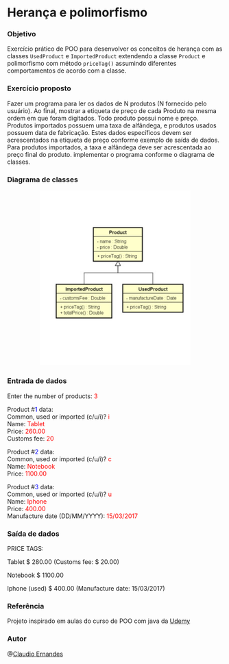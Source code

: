 # Herança e polimorfismo

### Objetivo
Exercício prático de POO para desenvolver os conceitos de herança com as classes ```UsedProduct``` e ```ImportedProduct``` extendendo a classe ```Product``` e polimorfismo com método ```priceTag()``` assumindo diferentes comportamentos de acordo com a classe.

### Exercício proposto
Fazer um programa para ler os dados de N produtos (N fornecido pelo usuário). Ao final, mostrar a etiqueta de preço de cada Produto na mesma ordem em que foram digitados.
Todo produto possui nome e preço. Produtos importados possuem uma taxa de alfândega, e produtos usados possuem data de fabricação.
Estes dados específicos devem ser acrescentados na etiqueta de preço conforme exemplo de saída de dados. 
Para produtos importados, a taxa e alfândega deve ser acrescentada ao preço final do produto.
implementar o programa conforme o diagrama de classes.

### Diagrama de classes
<p align="center">
  <img src="https://raw.githubusercontent.com/cernandes/heranca-polimorfismo-java/master/assets/img/class-diagram.jpg" width="350" title="hover text" alt="accessibility text">
</p>

### Entrada de dados

Enter the number of products: <span style="color: red">3</span>

Product #<span style="color: blue">1</span> data:<br>
Common, used or imported (c/u/i)? <span style="color: red">i</span><br>
Name: <span style="color: red">Tablet</span><br>
Price: <span style="color: red">260.00</span><br>
Customs fee: <span style="color: red">20</span><br>

Product #<span style="color: blue">2</span> data:<br>
Common, used or imported (c/u/i)? <span style="color: red">c</span><br>
Name: <span style="color: red">Notebook</span><br>
Price: <span style="color: red">1100.00</span><br>

Product #<span style="color: blue">3</span> data:<br>
Common, used or imported (c/u/i)? <span style="color: red">u</span><br>
Name: <span style="color: red">Iphone</span><br>
Price: <span style="color: red">400.00</span><br>
Manufacture date (DD/MM/YYYY): <span style="color: red">15/03/2017</span><br>

### Saída de dados
PRICE TAGS:
<p>Tablet $ 280.00 (Customs fee: $ 20.00)</p>
<p>Notebook $ 1100.00</p>
<p>Iphone (used) $ 400.00 (Manufacture date: 15/03/2017)</p>

### Referência
Projeto inspirado em aulas do curso de POO com java da [Udemy](https://www.udemy.com/course/java-curso-completo) 

### Autor 
@[Claudio Ernandes](https://github.com/cernandes)
